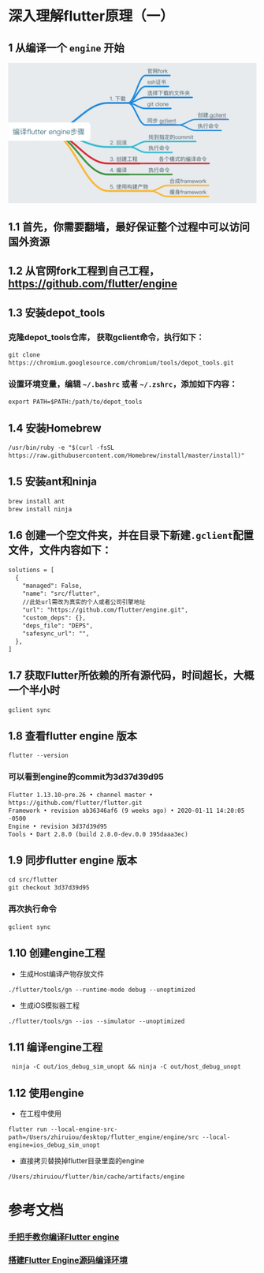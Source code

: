 # 深入理解flutter原理（一）
## 1 从编译一个 `engine` 开始
![图片步骤](images/picture_1.png)
## 1.1 首先，你需要翻墙，最好保证整个过程中可以访问国外资源
## 1.2 从官网fork工程到自己工程，https://github.com/flutter/engine
## 1.3 安装depot_tools
### 克隆depot_tools仓库， 获取gclient命令，执行如下：
```
git clone https://chromium.googlesource.com/chromium/tools/depot_tools.git
```
### 设置环境变量，编辑 `~/.bashrc` 或者 `~/.zshrc`，添加如下内容：
```
export PATH=$PATH:/path/to/depot_tools
```
## 1.4 安装Homebrew
```
/usr/bin/ruby -e "$(curl -fsSL https://raw.githubusercontent.com/Homebrew/install/master/install)"
````
## 1.5 安装ant和ninja

```
brew install ant
brew install ninja
```

## 1.6 创建一个空文件夹，并在目录下新建`.gclient`配置文件，文件内容如下：
```
solutions = [
  {
    "managed": False,
    "name": "src/flutter",
    //此处url需改为真实的个人或者公司引擎地址
    "url": "https://github.com/flutter/engine.git",
    "custom_deps": {},
    "deps_file": "DEPS",
    "safesync_url": "",
  },
]
```

## 1.7 获取Flutter所依赖的所有源代码，时间超长，大概一个半小时
```
gclient sync
```

## 1.8 查看flutter engine 版本
```
flutter --version
```

### 可以看到engine的commit为3d37d39d95

```
Flutter 1.13.10-pre.26 • channel master • https://github.com/flutter/flutter.git
Framework • revision ab36346af6 (9 weeks ago) • 2020-01-11 14:20:05 -0500
Engine • revision 3d37d39d95
Tools • Dart 2.8.0 (build 2.8.0-dev.0.0 395daaa3ec)
```

## 1.9 同步flutter engine 版本
```
cd src/flutter
git checkout 3d37d39d95
```

### 再次执行命令
```
gclient sync
```

## 1.10 创建engine工程
* 生成Host编译产物存放文件
```
./flutter/tools/gn --runtime-mode debug --unoptimized
```
* 生成iOS模拟器工程
```
./flutter/tools/gn --ios --simulator --unoptimized
```

## 1.11 编译engine工程
```
 ninja -C out/ios_debug_sim_unopt && ninja -C out/host_debug_unopt
```

## 1.12 使用engine
* 在工程中使用
```
flutter run --local-engine-src-path=/Users/zhiruiou/desktop/flutter_engine/engine/src --local-engine=ios_debug_sim_unopt
```
* 直接拷贝替换掉flutter目录里面的engine
```
/Users/zhiruiou/flutter/bin/cache/artifacts/engine 
```

# 参考文档
### [手把手教你编译Flutter engine](https://juejin.im/post/5c24acd5f265da6164141236)
### [搭建Flutter Engine源码编译环境](http://gityuan.com/2019/08/03/flutter_engine_setup/#13-%E5%AE%89%E8%A3%85homebrew)